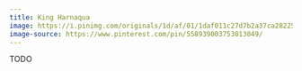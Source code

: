 ```yaml
---
title: King Harnaqua
image: https://i.pinimg.com/originals/1d/af/01/1daf011c27d7b2a37ca28225d8a0f950.jpg
image-source: https://www.pinterest.com/pin/558939003753013049/
---
```


TODO
